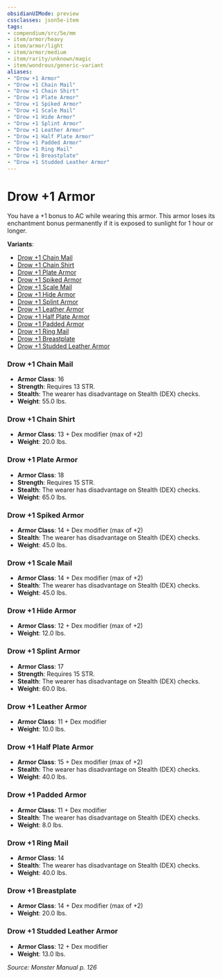 ```yaml
---
obsidianUIMode: preview
cssclasses: json5e-item
tags:
- compendium/src/5e/mm
- item/armor/heavy
- item/armor/light
- item/armor/medium
- item/rarity/unknown/magic
- item/wondrous/generic-variant
aliases: 
- "Drow +1 Armor"
- "Drow +1 Chain Mail"
- "Drow +1 Chain Shirt"
- "Drow +1 Plate Armor"
- "Drow +1 Spiked Armor"
- "Drow +1 Scale Mail"
- "Drow +1 Hide Armor"
- "Drow +1 Splint Armor"
- "Drow +1 Leather Armor"
- "Drow +1 Half Plate Armor"
- "Drow +1 Padded Armor"
- "Drow +1 Ring Mail"
- "Drow +1 Breastplate"
- "Drow +1 Studded Leather Armor"
---
```

# Drow +1 Armor



You have a +1 bonus to AC while wearing this armor. This armor loses its enchantment bonus permanently if it is exposed to sunlight for 1 hour or longer.

**Variants**:
- [Drow +1 Chain Mail](#Drow%20+1%20Chain%20Mail)
- [Drow +1 Chain Shirt](#Drow%20+1%20Chain%20Shirt)
- [Drow +1 Plate Armor](#Drow%20+1%20Plate%20Armor)
- [Drow +1 Spiked Armor](#Drow%20+1%20Spiked%20Armor)
- [Drow +1 Scale Mail](#Drow%20+1%20Scale%20Mail)
- [Drow +1 Hide Armor](#Drow%20+1%20Hide%20Armor)
- [Drow +1 Splint Armor](#Drow%20+1%20Splint%20Armor)
- [Drow +1 Leather Armor](#Drow%20+1%20Leather%20Armor)
- [Drow +1 Half Plate Armor](#Drow%20+1%20Half%20Plate%20Armor)
- [Drow +1 Padded Armor](#Drow%20+1%20Padded%20Armor)
- [Drow +1 Ring Mail](#Drow%20+1%20Ring%20Mail)
- [Drow +1 Breastplate](#Drow%20+1%20Breastplate)
- [Drow +1 Studded Leather Armor](#Drow%20+1%20Studded%20Leather%20Armor)

### Drow +1 Chain Mail

- **Armor Class**: 16
- **Strength**: Requires 13 STR.
- **Stealth**: The wearer has disadvantage on Stealth (DEX) checks.
- **Weight**: 55.0 lbs.

### Drow +1 Chain Shirt

- **Armor Class**: 13 + Dex modifier (max of +2)
- **Weight**: 20.0 lbs.

### Drow +1 Plate Armor

- **Armor Class**: 18
- **Strength**: Requires 15 STR.
- **Stealth**: The wearer has disadvantage on Stealth (DEX) checks.
- **Weight**: 65.0 lbs.

### Drow +1 Spiked Armor

- **Armor Class**: 14 + Dex modifier (max of +2)
- **Stealth**: The wearer has disadvantage on Stealth (DEX) checks.
- **Weight**: 45.0 lbs.

### Drow +1 Scale Mail

- **Armor Class**: 14 + Dex modifier (max of +2)
- **Stealth**: The wearer has disadvantage on Stealth (DEX) checks.
- **Weight**: 45.0 lbs.

### Drow +1 Hide Armor

- **Armor Class**: 12 + Dex modifier (max of +2)
- **Weight**: 12.0 lbs.

### Drow +1 Splint Armor

- **Armor Class**: 17
- **Strength**: Requires 15 STR.
- **Stealth**: The wearer has disadvantage on Stealth (DEX) checks.
- **Weight**: 60.0 lbs.

### Drow +1 Leather Armor

- **Armor Class**: 11 + Dex modifier
- **Weight**: 10.0 lbs.

### Drow +1 Half Plate Armor

- **Armor Class**: 15 + Dex modifier (max of +2)
- **Stealth**: The wearer has disadvantage on Stealth (DEX) checks.
- **Weight**: 40.0 lbs.

### Drow +1 Padded Armor

- **Armor Class**: 11 + Dex modifier
- **Stealth**: The wearer has disadvantage on Stealth (DEX) checks.
- **Weight**: 8.0 lbs.

### Drow +1 Ring Mail

- **Armor Class**: 14
- **Stealth**: The wearer has disadvantage on Stealth (DEX) checks.
- **Weight**: 40.0 lbs.

### Drow +1 Breastplate

- **Armor Class**: 14 + Dex modifier (max of +2)
- **Weight**: 20.0 lbs.

### Drow +1 Studded Leather Armor

- **Armor Class**: 12 + Dex modifier
- **Weight**: 13.0 lbs.


*Source: Monster Manual p. 126*
